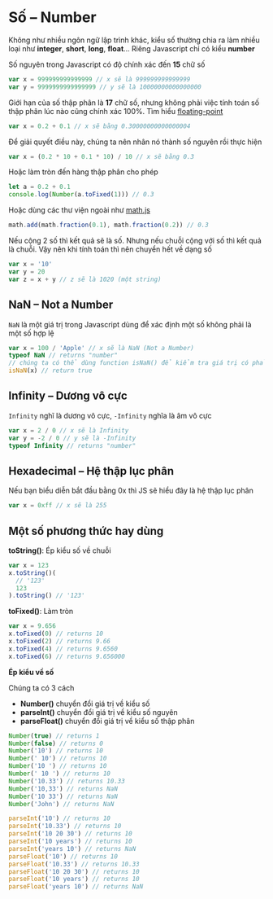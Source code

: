 # Số – Number

Không như nhiều ngôn ngữ lập trình khác, kiểu số thường chia ra làm nhiều loại như **integer**, **short**, **long**, **float**… Riêng Javascript chỉ có kiểu **number**

Số nguyên trong Javascript có độ chính xác đến **15** chữ số

```javascript
var x = 999999999999999 // x sẽ là 999999999999999
var y = 9999999999999999 // y sẽ là 10000000000000000
```

Giới hạn của số thập phân là **17** chữ số, nhưng không phải việc tính toán số thập phân lúc nào cũng chính xác 100%. Tìm hiểu [floating-point](https://floating-point-gui.de/)

```javascript
var x = 0.2 + 0.1 // x sẽ bằng 0.30000000000000004
```

Để giải quyết điều này, chúng ta nên nhân nó thành số nguyên rồi thực hiện

```javascript
var x = (0.2 * 10 + 0.1 * 10) / 10 // x sẽ bằng 0.3
```

Hoặc làm tròn đến hàng thập phân cho phép

```js
let a = 0.2 + 0.1
console.log(Number(a.toFixed(1))) // 0.3
```

Hoặc dùng các thư viện ngoài như [math.js](https://mathjs.org/)

```js
math.add(math.fraction(0.1), math.fraction(0.2)) // 0.3
```

Nếu cộng 2 số thì kết quả sẽ là số. Nhưng nếu chuỗi cộng với số thì kết quả là chuỗi. Vậy nên khi tính toán thì nên chuyển hết về dạng số

```javascript
var x = '10'
var y = 20
var z = x + y // z sẽ là 1020 (một string)
```

## NaN – Not a Number

`NaN` là một giá trị trong Javascript dùng để xác định một số không phải là một số hợp lệ

```javascript
var x = 100 / 'Apple' // x sẽ là NaN (Not a Number)
typeof NaN // returns "number"
// chúng ta có thể dùng function isNaN() để kiểm tra giá trị có phải là NaN hay không
isNaN(x) // return true
```

## Infinity – Dương vô cực

`Infinity` nghĩ là dương vô cực, `-Infinity` nghĩa là âm vô cực

```javascript
var x = 2 / 0 // x sẽ là Infinity
var y = -2 / 0 // y sẽ là -Infinity
typeof Infinity // returns "number"
```

## Hexadecimal – Hệ thập lục phân

Nếu bạn biểu diễn bắt đầu bằng 0x thì JS sẽ hiểu đây là hệ thập lục phân

```javascript
var x = 0xff // x sẽ là 255
```

## Một số phương thức hay dùng

**toString()**: Ép kiểu số về chuỗi

```javascript
var x = 123
x.toString()(
  // '123'
  123
).toString() // '123'
```

**toFixed()**: Làm tròn

```javascript
var x = 9.656
x.toFixed(0) // returns 10
x.toFixed(2) // returns 9.66
x.toFixed(4) // returns 9.6560
x.toFixed(6) // returns 9.656000
```

**Ép kiểu về số**

Chúng ta có 3 cách

- **Number()** chuyển đổi giá trị về kiểu số
- **parseInt()** chuyển đổi giá trị về kiểu số nguyên
- **parseFloat()** chuyển đổi giá trị về kiểu số thập phân

```javascript
Number(true) // returns 1
Number(false) // returns 0
Number('10') // returns 10
Number(' 10') // returns 10
Number('10 ') // returns 10
Number(' 10 ') // returns 10
Number('10.33') // returns 10.33
Number('10,33') // returns NaN
Number('10 33') // returns NaN
Number('John') // returns NaN
```

```javascript
parseInt('10') // returns 10
parseInt('10.33') // returns 10
parseInt('10 20 30') // returns 10
parseInt('10 years') // returns 10
parseInt('years 10') // returns NaN
parseFloat('10') // returns 10
parseFloat('10.33') // returns 10.33
parseFloat('10 20 30') // returns 10
parseFloat('10 years') // returns 10
parseFloat('years 10') // returns NaN
```
